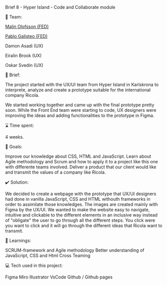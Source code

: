 Brief 8 - Hyper Island - Code and Collaborate module

👥 Team:

<a href="https://github.com/Mieown">Malin Olofsson (FED)</a>

<a href="https://github.com/PabloGalisteo">Pablo Galisteo (FED)</a>

Damon Asadi (UX)

Eiralin Brook (UX)

Oskar Svedin (UX)

📜 Brief:

The project started with the UX/UI team from Hyper Island in Karlskrona to interprete, analyze and create a prototype suitable for the international company Ricola.

We started working together and came up with the final prototype pretty soon. While the Front End team were starting to code, UX designers were improving the ideas and adding functionalities to the prototype in Figma.

⌛ Time spent:

4 weeks.

🏁 Goals:

Improve our knowledge about CSS, HTML and JavaScript. Learn about Agile methodology and Scrum and how to apply it to a project like this one with differente teams involved. Deliver a product that our client would like and transmit the values of a company like Ricola.

✔️ Solution:

We decided to create a webpage with the prototype that UX/UI designers had done in vanilla JavaScript, CSS and HTML withouth frameworks in order to assimilate those knowledges. The images are created mainly with Figma by the UX/UI. We wanted to make the website easy to navigate, intuitive and clickable to the different elements in an inclusive way instead of "obligate" the user to go through all the different steps. You click were you want to click and it will go through the different ideas that Ricola want to transmit.

📕 Learnings:

SCRUM-framework and Agile methodology
Better understanding of JavaScript, CSS and Html
Cross Teaming

💻 Tech used in this project:

Figma
Miro
Illustrator
VsCode
Github / Github pages
